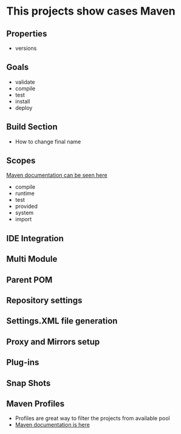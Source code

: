 # This projects show cases Maven
##  Properties
* versions 
##  Goals
* validate 
* compile 
* test 
* install 
* deploy
## Build Section
  * How to change final name
## Scopes  
  [Maven documentation can be seen here]( http://maven.apache.org/guides/introduction/introduction-to-dependency-mechanism.html#Dependency_Scope)
 * compile
 * runtime
 * test
 * provided
 * system
 * import

## IDE Integration
## Multi Module
## Parent POM 
## Repository settings
## Settings.XML file generation
## Proxy and Mirrors setup
## Plug-ins 
## Snap Shots
## Maven Profiles
 * Profiles are great way to filter the projects from available pool
 * [Maven documentation is here ](http://maven.apache.org/guides/introduction/introduction-to-profiles.html)
 
